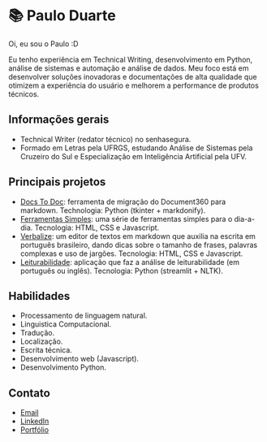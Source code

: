 # 📚 Paulo Duarte

Oi, eu sou o Paulo :D 

Eu tenho experiência em Technical Writing, desenvolvimento em Python, análise de sistemas e automação e análise de dados. Meu foco está em desenvolver soluções inovadoras e documentações de alta qualidade que otimizem a experiência do usuário e melhorem a performance de produtos técnicos.

## Informações gerais
- Technical Writer (redator técnico) no senhasegura.
- Formado em Letras pela UFRGS, estudando Análise de Sistemas pela Cruzeiro do Sul e Especialização em Inteligência Artificial pela UFV.
        
## Principais projetos
- [Docs To Doc](https://github.com/mtgr18977/Docs-to-Doc): ferramenta de migração do Document360 para markdown. Technologia: Python (tkinter + markdonify).
- [Ferramentas Simples](https://github.com/mtgr18977/FerramentasSimplesWeb): uma série de ferramentas simples para o dia-a-dia. Tecnologia: HTML, CSS e Javascript.
- [Verbalize](https://github.com/mtgr18977/Verbalize): um editor de textos em markdown que auxilia na escrita em português brasileiro, dando dicas sobre o tamanho de frases, palavras complexas e uso de jargões. Tecnologia: HTML, CSS e Javascript.
- [Leiturabilidade](https://github.com/mtgr18977/leiturabilidade): aplicação que faz a análise de leiturabilidade (em português ou inglês). Tecnologia: Python (streamlit + NLTK).

## Habilidades
- Processamento de linguagem natural.
- Linguistica Computacional.
- Tradução.
- Localização.
- Escrita técnica.
- Desenvolvimento web (Javascript).
- Desenvolvimento Python.

## Contato
- [Email](mailto:guilhermepilotti@gmail.com)
- [LinkedIn](https://www.linkedin.com/in/paulogpd/)
- [Portfólio](https://paulogpd.com.br/)
